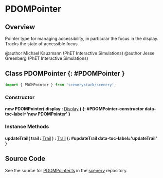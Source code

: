 # PDOMPointer

## Overview

Pointer type for managing accessibility, in particular the focus in the display.
Tracks the state of accessible focus.

@author Michael Kauzmann (PhET Interactive Simulations)
@author Jesse Greenberg (PhET Interactive Simulations)

## Class PDOMPointer {: #PDOMPointer }


```js
import { PDOMPointer } from 'scenerystack/scenery';
```
### Constructor

#### new PDOMPointer( display : <span style="font-weight: 400;">[Display](../scenery/Display.md)</span> ) {: #PDOMPointer-constructor data-toc-label='new PDOMPointer' }

### Instance Methods

#### updateTrail( trail : <span style="font-weight: 400;">[Trail](../scenery/Trail.md)</span> ) : <span style="font-weight: 400;">[Trail](../scenery/Trail.md)</span> {: #updateTrail data-toc-label='updateTrail' }



## Source Code

See the source for [PDOMPointer.ts](https://github.com/phetsims/scenery/blob/main/js/input/PDOMPointer.ts) in the [scenery](https://github.com/phetsims/scenery) repository.
